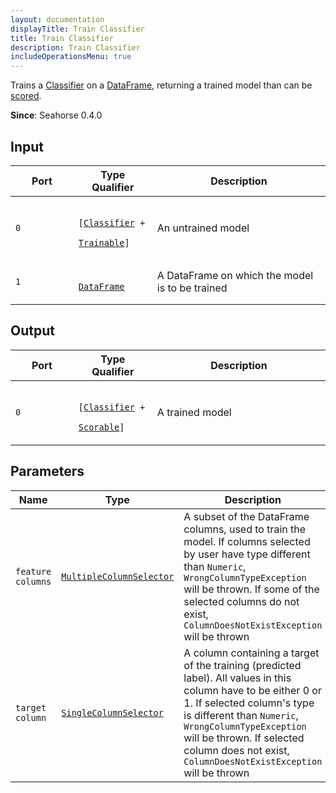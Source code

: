 ```yaml
---
layout: documentation
displayTitle: Train Classifier
title: Train Classifier
description: Train Classifier
includeOperationsMenu: true
---
```


Trains a [Classifier](../traits/classifier.html) on a
[DataFrame](../classes/dataframe.html),
returning a trained model than can be [scored](../traits/scorable.html).

**Since**: Seahorse 0.4.0

## Input

<table>
  <thead>
    <tr>
      <th style="width:20%">Port</th>
      <th style="width:25%">Type Qualifier</th>
      <th style="width:55%">Description</th>
    </tr>
  </thead>
  <tbody>
    <tr>
      <td>
        <code>0</code>
      </td>
      <td>
        <code>
          [<a href="../traits/classifier.html">Classifier</a> +
          <a href="../traits/trainable.html">Trainable</a>]
        </code>
      </td>
      <td>An untrained model</td>
    </tr>
    <tr>
      <td>
        <code>1</code>
      </td>
      <td>
        <code>
          <a href="../classes/dataframe.html">DataFrame</a>
        </code>
      </td>
      <td>A DataFrame on which the model is to be trained</td>
    </tr>
  </tbody>
</table>

## Output

<table>
  <thead>
    <tr>
      <th style="width:20%">Port</th>
      <th style="width:25%">Type Qualifier</th>
      <th style="width:55%">Description</th>
    </tr>
  </thead>
  <tbody>
    <tr>
      <td>
        <code>0</code>
      </td>
      <td>
        <code>
          [<a href="../traits/classifier.html">Classifier</a> +
          <a href="../traits/scorable.html">Scorable</a>]
        </code>
      </td>
      <td>A trained model</td>
    </tr>
  </tbody>
</table>

## Parameters

<table class="table">
  <thead>
    <tr>
      <th style="width:20%">Name</th>
      <th style="width:25%">Type</th>
      <th style="width:55%">Description</th>
    </tr>
  </thead>
  <tbody>
    <tr>
      <td><code>feature columns</code></td>
      <td><code><a href="../parameters.html#multiple_column_selector">MultipleColumnSelector</a></code></td>
      <td>A subset of the DataFrame columns, used to train the model.
        If columns selected by user have type different than <code>Numeric</code>,
        <code>WrongColumnTypeException</code> will be thrown.
        If some of the selected columns do not exist,
        <code>ColumnDoesNotExistException</code> will be thrown
      </td>
    </tr>
    <tr>
      <td><code>target column</code></td>
      <td><code><a href="../parameters.html#single_column_selector">SingleColumnSelector</a></code></td>
      <td>A column containing a target of the training (predicted label).
        All values in this column have to be either 0 or 1.
        If selected column's type is different than <code>Numeric</code>,
        <code>WrongColumnTypeException</code> will be thrown.
        If selected column does not exist, <code>ColumnDoesNotExistException</code> will be thrown
      </td>
    </tr>
  </tbody>
</table>
